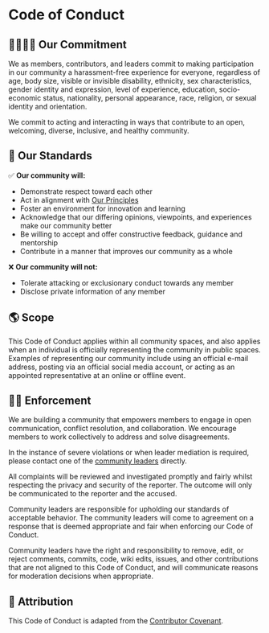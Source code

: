# Code of Conduct

## 🫱🏽‍🫲🏼 Our Commitment

We as members, contributors, and leaders commit to making participation in our
community a harassment-free experience for everyone, regardless of age, body
size, visible or invisible disability, ethnicity, sex characteristics, gender
identity and expression, level of experience, education, socio-economic status,
nationality, personal appearance, race, religion, or sexual identity
and orientation.

We commit to acting and interacting in ways that contribute to an open, welcoming,
diverse, inclusive, and healthy community.

## 🌟 Our Standards

✅ **Our community will:**

* Demonstrate respect toward each other
* Act in alignment with [Our Principles](./README.md/#🌏-our-principles)
* Foster an environment for innovation and learning
* Acknowledge that our differing opinions, viewpoints, and experiences make our community better
* Be willing to accept and offer constructive feedback, guidance and mentorship
* Contribute in a manner that improves our community as a whole

❌ **Our community will not:**

* Tolerate attacking or exclusionary conduct towards any member
* Disclose private information of any member

## 🌎 Scope

This Code of Conduct applies within all community spaces, and also applies when
an individual is officially representing the community in public spaces.
Examples of representing our community include using an official e-mail address,
posting via an official social media account, or acting as an appointed
representative at an online or offline event.

## 👮🏽 Enforcement

We are building a community that empowers members to engage in open communication, 
conflict resolution, and collaboration. We encourage members to work collectively to 
address and solve disagreements. 

In the instance of severe violations or when leader mediation is required, please contact
one of the [community leaders](TEAM.md) directly.  

All complaints will be reviewed and investigated promptly and fairly whilst respecting the privacy 
and security of the reporter. The outcome will only be communicated to the reporter and the accused. 

Community leaders are responsible for upholding our standards of
acceptable behavior. The community leaders will come to agreement 
on a response that is deemed appropriate and fair when enforcing our Code of Conduct.

Community leaders have the right and responsibility to remove, edit, or reject
comments, commits, code, wiki edits, issues, and other contributions that are
not aligned to this Code of Conduct, and will communicate reasons for moderation
decisions when appropriate.

## 👏 Attribution

This Code of Conduct is adapted from the [Contributor Covenant](https://www.contributor-covenant.org/version/2/0/code_of_conduct.html).
